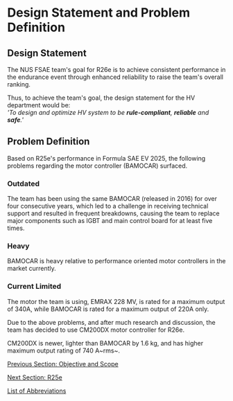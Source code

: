 # Design Statement and Problem Definition

## Design Statement
The NUS FSAE team's goal for R26e is to achieve consistent performance in the endurance event through enhanced reliability to raise the team's overall ranking.  

Thus, to achieve the team's goal, the design statement for the HV department would be:  
_'To design and optimize HV system to be **rule-compliant**, **reliable** and **safe**.'_

## Problem Definition
Based on R25e's performance in Formula SAE EV 2025, the following problems regarding the motor controller (BAMOCAR) surfaced.

### Outdated
The team has been using the same BAMOCAR (released in 2016) for over four consecutive years, which led to a challenge in receiving technical support and resulted in frequent breakdowns, causing the team to replace major components such as IGBT and main control board for at least five times.

### Heavy
BAMOCAR is heavy relative to performance oriented motor controllers in the market currently.

### Current Limited
The motor the team is using, EMRAX 228 MV, is rated for a maximum output of 340A, while BAMOCAR is rated for a maximum output of 220A only.

Due to the above problems, and after much research and discussion, the team has decided to use CM200DX motor controller for R26e.

CM200DX is newer, lighter than BAMOCAR by 1.6 kg, and has higher maximum output rating of 740 A~rms~.  

[Previous Section: Objective and Scope](objective-and-scope.md)

[Next Section: R25e](./R25e/r25e.md)  

[List of Abbreviations](list-of-abbrev.md)